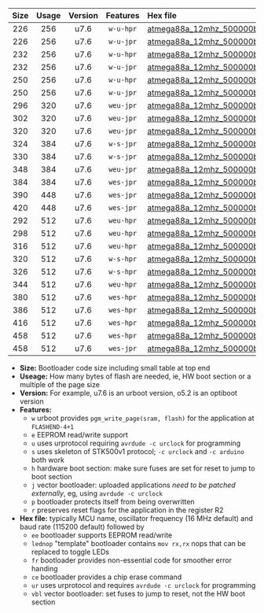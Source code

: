|Size|Usage|Version|Features|Hex file|
|:-:|:-:|:-:|:-:|:--|
|226|256|u7.6|`w-u-hpr`|[atmega88a_12mhz_500000bps_ur.hex](https://raw.githubusercontent.com/stefanrueger/urboot/main/atmega88a_12mhz_500000bps_ur.hex)|
|226|256|u7.6|`w-u-jpr`|[atmega88a_12mhz_500000bps_ur_vbl.hex](https://raw.githubusercontent.com/stefanrueger/urboot/main/atmega88a_12mhz_500000bps_ur_vbl.hex)|
|232|256|u7.6|`w-u-hpr`|[atmega88a_12mhz_500000bps_lednop_ur.hex](https://raw.githubusercontent.com/stefanrueger/urboot/main/atmega88a_12mhz_500000bps_lednop_ur.hex)|
|232|256|u7.6|`w-u-jpr`|[atmega88a_12mhz_500000bps_lednop_ur_vbl.hex](https://raw.githubusercontent.com/stefanrueger/urboot/main/atmega88a_12mhz_500000bps_lednop_ur_vbl.hex)|
|250|256|u7.6|`w-u-hpr`|[atmega88a_12mhz_500000bps_lednop_fr_ur.hex](https://raw.githubusercontent.com/stefanrueger/urboot/main/atmega88a_12mhz_500000bps_lednop_fr_ur.hex)|
|250|256|u7.6|`w-u-jpr`|[atmega88a_12mhz_500000bps_lednop_fr_ur_vbl.hex](https://raw.githubusercontent.com/stefanrueger/urboot/main/atmega88a_12mhz_500000bps_lednop_fr_ur_vbl.hex)|
|296|320|u7.6|`weu-jpr`|[atmega88a_12mhz_500000bps_ee_ur_vbl.hex](https://raw.githubusercontent.com/stefanrueger/urboot/main/atmega88a_12mhz_500000bps_ee_ur_vbl.hex)|
|302|320|u7.6|`weu-jpr`|[atmega88a_12mhz_500000bps_ee_lednop_ur_vbl.hex](https://raw.githubusercontent.com/stefanrueger/urboot/main/atmega88a_12mhz_500000bps_ee_lednop_ur_vbl.hex)|
|320|320|u7.6|`weu-jpr`|[atmega88a_12mhz_500000bps_ee_lednop_fr_ur_vbl.hex](https://raw.githubusercontent.com/stefanrueger/urboot/main/atmega88a_12mhz_500000bps_ee_lednop_fr_ur_vbl.hex)|
|324|384|u7.6|`w-s-jpr`|[atmega88a_12mhz_500000bps_vbl.hex](https://raw.githubusercontent.com/stefanrueger/urboot/main/atmega88a_12mhz_500000bps_vbl.hex)|
|330|384|u7.6|`w-s-jpr`|[atmega88a_12mhz_500000bps_lednop_vbl.hex](https://raw.githubusercontent.com/stefanrueger/urboot/main/atmega88a_12mhz_500000bps_lednop_vbl.hex)|
|348|384|u7.6|`weu-jpr`|[atmega88a_12mhz_500000bps_ee_lednop_fr_ce_ur_vbl.hex](https://raw.githubusercontent.com/stefanrueger/urboot/main/atmega88a_12mhz_500000bps_ee_lednop_fr_ce_ur_vbl.hex)|
|384|384|u7.6|`wes-jpr`|[atmega88a_12mhz_500000bps_ee_vbl.hex](https://raw.githubusercontent.com/stefanrueger/urboot/main/atmega88a_12mhz_500000bps_ee_vbl.hex)|
|390|448|u7.6|`wes-jpr`|[atmega88a_12mhz_500000bps_ee_lednop_vbl.hex](https://raw.githubusercontent.com/stefanrueger/urboot/main/atmega88a_12mhz_500000bps_ee_lednop_vbl.hex)|
|420|448|u7.6|`wes-jpr`|[atmega88a_12mhz_500000bps_ee_lednop_fr_vbl.hex](https://raw.githubusercontent.com/stefanrueger/urboot/main/atmega88a_12mhz_500000bps_ee_lednop_fr_vbl.hex)|
|292|512|u7.6|`weu-hpr`|[atmega88a_12mhz_500000bps_ee_ur.hex](https://raw.githubusercontent.com/stefanrueger/urboot/main/atmega88a_12mhz_500000bps_ee_ur.hex)|
|298|512|u7.6|`weu-hpr`|[atmega88a_12mhz_500000bps_ee_lednop_ur.hex](https://raw.githubusercontent.com/stefanrueger/urboot/main/atmega88a_12mhz_500000bps_ee_lednop_ur.hex)|
|316|512|u7.6|`weu-hpr`|[atmega88a_12mhz_500000bps_ee_lednop_fr_ur.hex](https://raw.githubusercontent.com/stefanrueger/urboot/main/atmega88a_12mhz_500000bps_ee_lednop_fr_ur.hex)|
|320|512|u7.6|`w-s-hpr`|[atmega88a_12mhz_500000bps.hex](https://raw.githubusercontent.com/stefanrueger/urboot/main/atmega88a_12mhz_500000bps.hex)|
|326|512|u7.6|`w-s-hpr`|[atmega88a_12mhz_500000bps_lednop.hex](https://raw.githubusercontent.com/stefanrueger/urboot/main/atmega88a_12mhz_500000bps_lednop.hex)|
|344|512|u7.6|`weu-hpr`|[atmega88a_12mhz_500000bps_ee_lednop_fr_ce_ur.hex](https://raw.githubusercontent.com/stefanrueger/urboot/main/atmega88a_12mhz_500000bps_ee_lednop_fr_ce_ur.hex)|
|380|512|u7.6|`wes-hpr`|[atmega88a_12mhz_500000bps_ee.hex](https://raw.githubusercontent.com/stefanrueger/urboot/main/atmega88a_12mhz_500000bps_ee.hex)|
|386|512|u7.6|`wes-hpr`|[atmega88a_12mhz_500000bps_ee_lednop.hex](https://raw.githubusercontent.com/stefanrueger/urboot/main/atmega88a_12mhz_500000bps_ee_lednop.hex)|
|416|512|u7.6|`wes-hpr`|[atmega88a_12mhz_500000bps_ee_lednop_fr.hex](https://raw.githubusercontent.com/stefanrueger/urboot/main/atmega88a_12mhz_500000bps_ee_lednop_fr.hex)|
|458|512|u7.6|`wes-hpr`|[atmega88a_12mhz_500000bps_ee_lednop_fr_ce.hex](https://raw.githubusercontent.com/stefanrueger/urboot/main/atmega88a_12mhz_500000bps_ee_lednop_fr_ce.hex)|
|458|512|u7.6|`wes-jpr`|[atmega88a_12mhz_500000bps_ee_lednop_fr_ce_vbl.hex](https://raw.githubusercontent.com/stefanrueger/urboot/main/atmega88a_12mhz_500000bps_ee_lednop_fr_ce_vbl.hex)|

- **Size:** Bootloader code size including small table at top end
- **Useage:** How many bytes of flash are needed, ie, HW boot section or a multiple of the page size
- **Version:** For example, u7.6 is an urboot version, o5.2 is an optiboot version
- **Features:**
  + `w` urboot provides `pgm_write_page(sram, flash)` for the application at `FLASHEND-4+1`
  + `e` EEPROM read/write support
  + `u` uses urprotocol requiring `avrdude -c urclock` for programming
  + `s` uses skeleton of STK500v1 protocol; `-c urclock` and `-c arduino` both work
  + `h` hardware boot section: make sure fuses are set for reset to jump to boot section
  + `j` vector bootloader: uploaded applications *need to be patched externally*, eg, using `avrdude -c urclock`
  + `p` bootloader protects itself from being overwritten
  + `r` preserves reset flags for the application in the register R2
- **Hex file:** typically MCU name, oscillator frequency (16 MHz default) and baud rate (115200 default) followed by
  + `ee` bootloader supports EEPROM read/write
  + `lednop` "template" bootloader contains `mov rx,rx` nops that can be replaced to toggle LEDs
  + `fr` bootloader provides non-essential code for smoother error handing
  + `ce` bootloader provides a chip erase command
  + `ur` uses urprotocol and requires `avrdude -c urclock` for programming
  + `vbl` vector bootloader: set fuses to jump to reset, not the HW boot section
